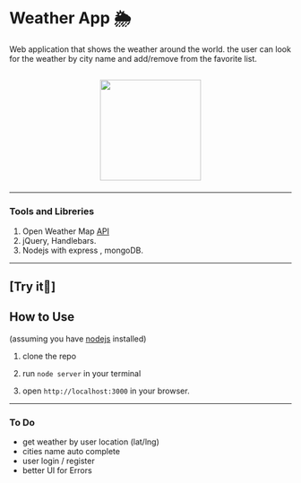 # Weather App 🌦

Web application that shows the weather around the world.
the user can look for the weather by city name and add/remove from the favorite list.

## <p align="center"><img src="https://res.cloudinary.com/dnngdbnuq/image/upload/v1621437356/Screen_Shot_2021-05-19_at_6.06.47_PM_xpsccp.png" width="180" /></p>


---

### Tools and Libreries

1. Open Weather Map [API](https://openweathermap.org/api)
2. jQuery, Handlebars.
3. Nodejs with express , mongoDB.

---

## [Try it🍿]

## How to Use

(assuming you have [nodejs](https://nodejs.org/en/) installed)

1. clone the repo

2. run `node server` in your terminal

3. open `http://localhost:3000` in your browser.

---

### To Do

- get weather by user location (lat/lng)
- cities name auto complete
- user login / register
- better UI for Errors


